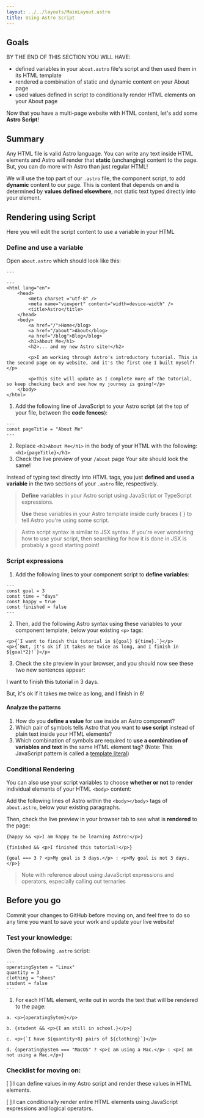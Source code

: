 ```yaml
---
layout: ../../layouts/MainLayout.astro
title: Using Astro Script
---
```


## Goals

BY THE END OF THIS SECTION YOU WILL HAVE:
- defined variables in your `about.astro` file's script and then used them in its HTML template
- rendered a combination of static and dynamic content on your About page
- used values defined in script to conditionally render HTML elements on your About page

Now that you have a multi-page website with HTML content, let's add some **Astro Script**!

## Summary

Any HTML file is valid Astro language. You can write any text inside HTML elements and Astro will render that **static** (unchanging) content to the page. But, you can do more with Astro than just regular HTML!

We will use the top part of our `.astro` file, the component script, to add **dynamic** content to our page. This is content that depends on and is determined by **values defined elsewhere**, not static text typed directly into your element.

## Rendering using Script 

Here you will edit the script content to use a variable in your HTML

### Define and use a variable

Open `about.astro` which should look like this:

```
---

---
<html lang="en">
    <head>
        <meta charset ="utf-8" />
        <meta name="viewport" content="width=device-width" />
        <title>Astro</title>
    </head>
    <body>
        <a href="/">Home</blog>
        <a href="/about">About</blog>
        <a href="/blog">Blog</blog>
        <h1>About Me</h1>
        <h2>... and my new Astro site!</h2>

        <p>I am working through Astro's introductory tutorial. This is the second page on my website, and it's the first one I built myself!</p>

        <p>This site will update as I complete more of the tutorial, so keep checking back and see how my journey is going!</p>
    </body>
</html>
```

1. Add the following line of JavaScript to your Astro script (at the top of your file, between the **code fences**):
```
---
const pageTitle = "About Me"
---
```
2. Replace `<h1>About Me</h1>` in the body of your HTML with the following:
`<h1>{pageTitle}</h1>`
3. Check the live preview of your `/about` page
Your site should look the same! 

Instead of typing text directly into HTML tags, you just **defined and used a variable** in the two sections of your `.astro` file, respectively.

> **Define** variables in your Astro script using JavaScript or TypeScript expressions.
>
>
> **Use** these variables in your Astro template inside curly braces { } to tell Astro you're using some script.

> Astro script syntax is similar to JSX syntax. If you're ever wondering how to use your script, then searching for how it is done in JSX is probably a good starting point!


### Script expressions

1. Add the following lines to your component script to **define variables**:
```
---
const goal = 3
const time = "days"
const happy = true
const finished = false
---
```
2. Then, add the following Astro syntax using these variables to your component template, below your existing `<p>` tags:
```
<p>{`I want to finish this tutorial in ${goal} ${time}.`}</p> 
<p>{`But, it's ok if it takes me twice as long, and I finish in ${goal*2}!`}</p>
```
3. Check the site preview in your browser, and you should now see these two new sentences appear:

I want to finish this tutorial in 3 days.

But, it's ok if it takes me twice as long, and I finish in 6!

#### Analyze the patterns
1. How do you **define a value** for use inside an Astro component?
2. Which pair of symbols tells Astro that you want to **use script** instead of plain text inside your HTML elements?
3. Which combination of symbols are required to **use a combination of variables and text** in the same HTML element tag? (Note: This JavaScript pattern is called a [template literal](link))

### Conditional Rendering

You can also use your script variables to choose **whether or not** to render individual elements of your HTML `<body>` content:

Add the following lines of Astro within the `<body></body>` tags of `about.astro`, below your existing paragraphs.

Then, check the live preview in your browser tab to see what is **rendered** to the page:

```
{happy && <p>I am happy to be learning Astro!</p>}

{finished && <p>I finished this tutorial!</p>}

{goal === 3 ? <p>My goal is 3 days.</p> : <p>My goal is not 3 days.</p>}
```

> Note with reference about using JavaScript expressions and operators, especially calling out ternaries

## Before you go

Commit your changes to GitHub before moving on, and feel free to do so any time you want to save your work and update your live website!

### Test your knowledge:
Given the following `.astro` script:
```
---
operatingSystem = "Linux"
quantity = 3
clothing = "shoes"
student = false
---
```

1. For each HTML element, write out in words the text that will be rendered to the page:
```
a. <p>{operatingSytem}</p>

b. {student && <p>{I am still in school.}</p>}

c. <p>{`I have ${quantity+8} pairs of ${clothing}`}</p>

d. {operatingSystem === "MacOS" ? <p>I am using a Mac.</p> : <p>I am not using a Mac.</p>}
```
### Checklist for moving on:
[ ] I can define values in my Astro script and render these values in HTML elements.

[ ] I can conditionally render entire HTML elements using JavaScript expressions and logical operators. 